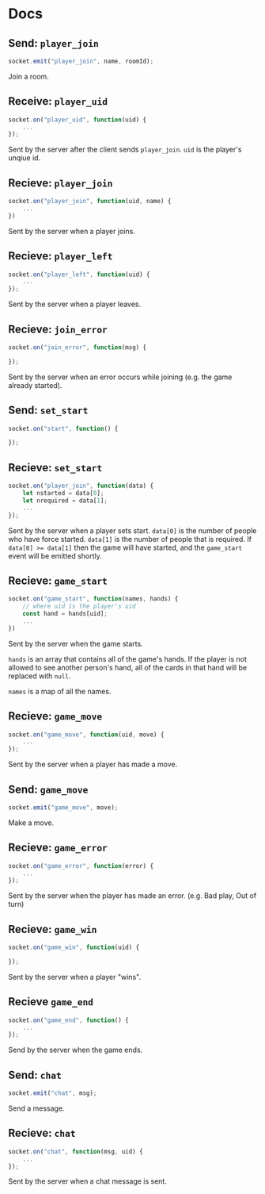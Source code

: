# Docs
## Send: `player_join`
```js
socket.emit("player_join", name, roomId);
```
Join a room.

## Receive: `player_uid`
```js
socket.on("player_uid", function(uid) {
	...
});
```
Sent by the server after the client sends `player_join`. `uid` is the player's unqiue id.

## Recieve: `player_join`
```js
socket.on("player_join", function(uid, name) {
	...
})
```
Sent by the server when a player joins.


## Recieve: `player_left`
```js
socket.on("player_left", function(uid) {
	...
});
```
Sent by the server when a player leaves.

## Recieve: `join_error`
```js
socket.on("join_error", function(msg) {

});
```
Sent by the server when an error occurs while joining (e.g. the game already started).

## Send: `set_start`
```js
socket.on("start", function() {

});
```

## Recieve: `set_start`
```js
socket.on("player_join", function(data) {
	let nstarted = data[0];
	let nrequired = data[1];
	...
});
```
Sent by the server when a player sets start. `data[0]` is the number of people who have force started. `data[1]` is the number of people that is required. If `data[0] >= data[1]` then the game will have started, and the `game_start` event will be emitted shortly.

## Recieve: `game_start`
```js
socket.on("game_start", function(names, hands) {
	// where uid is the player's uid
	const hand = hands[uid];
	...
})
```
Sent by the server when the game starts.

`hands` is an array that contains all of the game's hands. If the player is not allowed to see another person's hand, all of the cards in that hand will be replaced with `null`.

`names` is a map of all the names.

## Recieve: `game_move`
```js
socket.on("game_move", function(uid, move) {
	...
});
```
Sent by the server when a player has made a move.

## Send: `game_move`
```js
socket.emit("game_move", move);
```
Make a move.

## Recieve: `game_error`
```js
socket.on("game_error", function(error) {
	...
});
```
Sent by the server when the player has made an error. (e.g. Bad play, Out of turn)

## Recieve: `game_win`
```js
socket.on("game_win", function(uid) {

});
```
Sent by the server when a player "wins".

## Recieve `game_end`
```js
socket.on("game_end", function() {
	...
});
```
Send by the server when the game ends.

## Send: `chat`
```js
socket.emit("chat", msg);
```
Send a message.

## Recieve: `chat`
```js
socket.on("chat", function(msg, uid) {
	...
});
```
Sent by the server when a chat message is sent.
